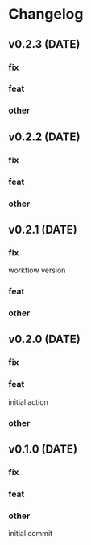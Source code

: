 

# Changelog

## v0.2.3 (DATE)

### fix




### feat




### other




## v0.2.2 (DATE)

### fix




### feat




### other




## v0.2.1 (DATE)

### fix


workflow version



### feat




### other




## v0.2.0 (DATE)

### fix




### feat



initial action 


### other




## v0.1.0 (DATE)

### fix




### feat




### other




initial commit
